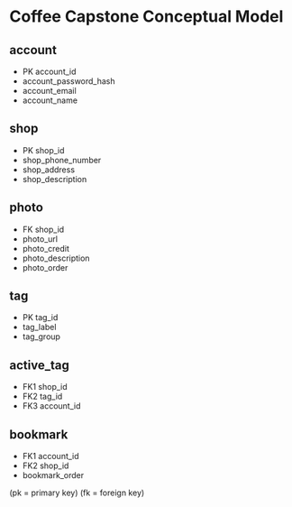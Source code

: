 # Coffee Capstone Conceptual Model


## account
* PK account_id
* account_password_hash
* account_email
* account_name

## shop
* PK shop_id
* shop_phone_number
* shop_address
* shop_description

## photo
* FK shop_id
* photo_url
* photo_credit
* photo_description
* photo_order

## tag
* PK tag_id
* tag_label
* tag_group

## active_tag
* FK1 shop_id
* FK2 tag_id
* FK3 account_id

## bookmark
* FK1 account_id
* FK2 shop_id
* bookmark_order

(pk = primary key) 
 (fk = foreign key)
